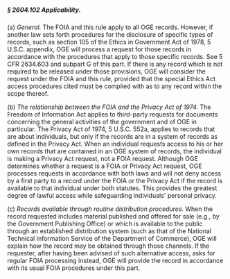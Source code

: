 ##### § 2604.102 Applicability. #####

(a) *General.* The FOIA and this rule apply to all OGE records. However, if another law sets forth procedures for the disclosure of specific types of records, such as section 105 of the Ethics in Government Act of 1978, 5 U.S.C. appendix, OGE will process a request for those records in accordance with the procedures that apply to those specific records. See 5 CFR 2634.603 and subpart G of this part. If there is any record which is not required to be released under those provisions, OGE will consider the request under the FOIA and this rule, provided that the special Ethics Act access procedures cited must be complied with as to any record within the scope thereof.

(b) *The relationship between the FOIA and the Privacy Act of 1974.* The Freedom of Information Act applies to third-party requests for documents concerning the general activities of the government and of OGE in particular. The Privacy Act of 1974, 5 U.S.C. 552a, applies to records that are about individuals, but only if the records are in a system of records as defined in the Privacy Act. When an individual requests access to his or her own records that are contained in an OGE system of records, the individual is making a Privacy Act request, not a FOIA request. Although OGE determines whether a request is a FOIA or Privacy Act request, OGE processes requests in accordance with both laws and will not deny access by a first party to a record under the FOIA or the Privacy Act if the record is available to that individual under both statutes. This provides the greatest degree of lawful access while safeguarding individuals' personal privacy.

(c) *Records available through routine distribution procedures.* When the record requested includes material published and offered for sale (e.g., by the Government Publishing Office) or which is available to the public through an established distribution system (such as that of the National Technical Information Service of the Department of Commerce), OGE will explain how the record may be obtained through those channels. If the requester, after having been advised of such alternative access, asks for regular FOIA processing instead, OGE will provide the record in accordance with its usual FOIA procedures under this part.